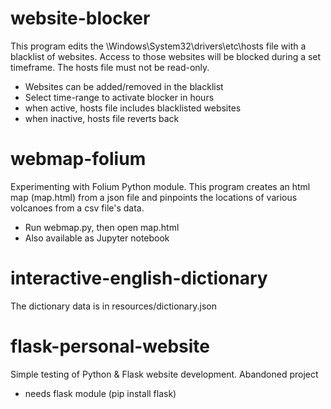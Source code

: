 # website-blocker

This program edits the \Windows\System32\drivers\etc\hosts file with a blacklist of websites.
Access to those websites will be blocked during a set timeframe.
The hosts file must not be read-only.

* Websites can be added/removed in the blacklist
* Select time-range to activate blocker in hours
* when active, hosts file includes blacklisted websites
* when inactive, hosts file reverts back

# webmap-folium

Experimenting with Folium Python module. This program creates an html map (map.html) from a json file
and pinpoints the locations of various volcanoes from a csv file's data.

* Run webmap.py, then open map.html
* Also available as Jupyter notebook

# interactive-english-dictionary

The dictionary data is in resources/dictionary.json

# flask-personal-website

Simple testing of Python & Flask website development. Abandoned project

* needs flask module (pip install flask)